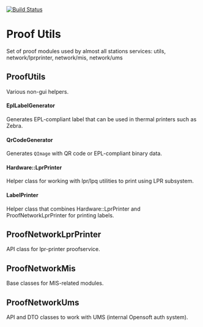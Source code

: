 [![Build Status](https://travis-ci.com/opensoft/proofutils.svg?branch=develop)](https://travis-ci.com/opensoft/proofutils)

Proof Utils
=============
Set of proof modules used by almost all stations services: utils, network/lprprinter, network/mis, network/ums

## ProofUtils
Various non-gui helpers.

#### EplLabelGenerator
Generates EPL-compliant label that can be used in thermal printers such as Zebra.

#### QrCodeGenerator
Generates `QImage` with QR code or EPL-compliant binary data.

#### Hardware::LprPrinter
Helper class for working with lpr/lpq utilities to print using LPR subsystem.

#### LabelPrinter
Helper class that combines Hardware::LprPrinter and ProofNetworkLprPrinter for printing labels.

## ProofNetworkLprPrinter
API class for lpr-printer proofservice.

## ProofNetworkMis
Base classes for MIS-related modules.

## ProofNetworkUms
API and DTO classes to work with UMS (internal Opensoft auth system).
